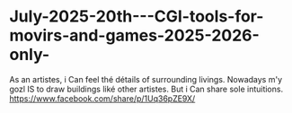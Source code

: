 # July-2025-20th---CGI-tools-for-movirs-and-games-2025-2026-only-
As an artistes, i Can feel thé détails of surrounding livings. Nowadays m'y gozl IS to draw buildings liké other artistes. But i Can share sole intuitions.
https://www.facebook.com/share/p/1Uq36pZE9X/

